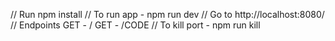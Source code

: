 // Run npm install
// To run app - npm run dev
// Go to http://localhost:8080/
// Endpoints
   GET - /
   GET - /CODE
// To kill port - npm run kill   
